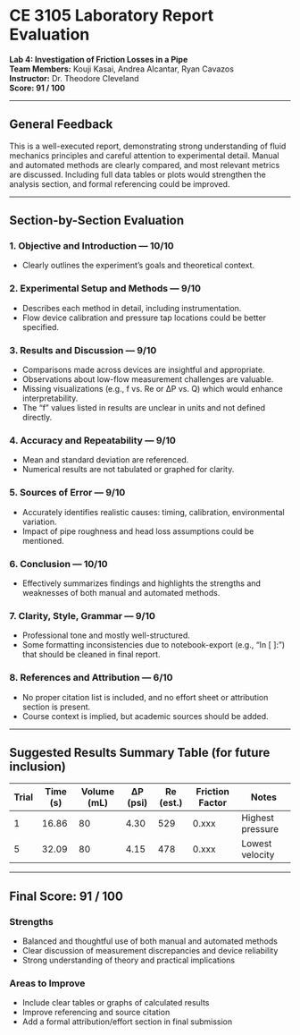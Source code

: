 
# CE 3105 Laboratory Report Evaluation  
**Lab 4: Investigation of Friction Losses in a Pipe**  
**Team Members:** Kouji Kasai, Andrea Alcantar, Ryan Cavazos  
**Instructor:** Dr. Theodore Cleveland  
**Score: 91 / 100**

---

## General Feedback

This is a well-executed report, demonstrating strong understanding of fluid mechanics principles and careful attention to experimental detail. Manual and automated methods are clearly compared, and most relevant metrics are discussed. Including full data tables or plots would strengthen the analysis section, and formal referencing could be improved.

---

## Section-by-Section Evaluation

### 1. **Objective and Introduction** — **10/10**
- Clearly outlines the experiment’s goals and theoretical context.

### 2. **Experimental Setup and Methods** — **9/10**
- Describes each method in detail, including instrumentation.
- Flow device calibration and pressure tap locations could be better specified.

### 3. **Results and Discussion** — **9/10**
- Comparisons made across devices are insightful and appropriate.
- Observations about low-flow measurement challenges are valuable.
- Missing visualizations (e.g., f vs. Re or ΔP vs. Q) which would enhance interpretability.
- The “f” values listed in results are unclear in units and not defined directly.

### 4. **Accuracy and Repeatability** — **9/10**
- Mean and standard deviation are referenced.
- Numerical results are not tabulated or graphed for clarity.

### 5. **Sources of Error** — **9/10**
- Accurately identifies realistic causes: timing, calibration, environmental variation.
- Impact of pipe roughness and head loss assumptions could be mentioned.

### 6. **Conclusion** — **10/10**
- Effectively summarizes findings and highlights the strengths and weaknesses of both manual and automated methods.

### 7. **Clarity, Style, Grammar** — **9/10**
- Professional tone and mostly well-structured.
- Some formatting inconsistencies due to notebook-export (e.g., “In [ ]:”) that should be cleaned in final report.

### 8. **References and Attribution** — **6/10**
- No proper citation list is included, and no effort sheet or attribution section is present.
- Course context is implied, but academic sources should be added.

---

## Suggested Results Summary Table (for future inclusion)

| Trial | Time (s) | Volume (mL) | ΔP (psi) | Re (est.) | Friction Factor | Notes                |
|-------|----------|-------------|----------|-----------|------------------|----------------------|
| 1     | 16.86    | 80          | 4.30     | 529       | 0.xxx            | Highest pressure     |
| 5     | 32.09    | 80          | 4.15     | 478       | 0.xxx            | Lowest velocity      |

---

## Final Score: **91 / 100**

### **Strengths**
- Balanced and thoughtful use of both manual and automated methods
- Clear discussion of measurement discrepancies and device reliability
- Strong understanding of theory and practical implications

### **Areas to Improve**
- Include clear tables or graphs of calculated results
- Improve referencing and source citation
- Add a formal attribution/effort section in final submission
